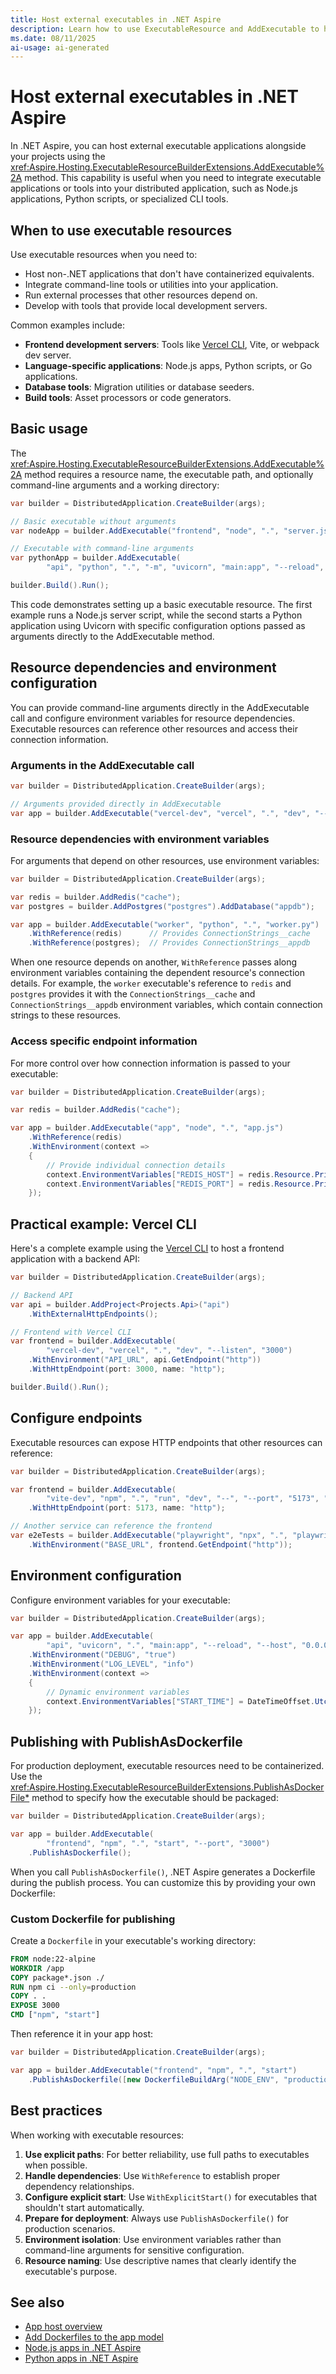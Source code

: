 ```yaml
---
title: Host external executables in .NET Aspire
description: Learn how to use ExecutableResource and AddExecutable to host external executable applications in your .NET Aspire app host.
ms.date: 08/11/2025
ai-usage: ai-generated
---
```


# Host external executables in .NET Aspire

In .NET Aspire, you can host external executable applications alongside your projects using the <xref:Aspire.Hosting.ExecutableResourceBuilderExtensions.AddExecutable%2A> method. This capability is useful when you need to integrate executable applications or tools into your distributed application, such as Node.js applications, Python scripts, or specialized CLI tools.

## When to use executable resources

Use executable resources when you need to:

- Host non-.NET applications that don't have containerized equivalents.
- Integrate command-line tools or utilities into your application.
- Run external processes that other resources depend on.
- Develop with tools that provide local development servers.

Common examples include:

- **Frontend development servers**: Tools like [Vercel CLI](https://vercel.com/docs/cli), Vite, or webpack dev server.
- **Language-specific applications**: Node.js apps, Python scripts, or Go applications.
- **Database tools**: Migration utilities or database seeders.
- **Build tools**: Asset processors or code generators.

## Basic usage

The <xref:Aspire.Hosting.ExecutableResourceBuilderExtensions.AddExecutable%2A> method requires a resource name, the executable path, and optionally command-line arguments and a working directory:

```csharp
var builder = DistributedApplication.CreateBuilder(args);

// Basic executable without arguments
var nodeApp = builder.AddExecutable("frontend", "node", ".", "server.js");

// Executable with command-line arguments
var pythonApp = builder.AddExecutable(
        "api", "python", ".", "-m", "uvicorn", "main:app", "--reload", "--host", "0.0.0.0", "--port", "8000");

builder.Build().Run();
```

This code demonstrates setting up a basic executable resource. The first example runs a Node.js server script, while the second starts a Python application using Uvicorn with specific configuration options passed as arguments directly to the AddExecutable method.

## Resource dependencies and environment configuration

You can provide command-line arguments directly in the AddExecutable call and configure environment variables for resource dependencies. Executable resources can reference other resources and access their connection information.

### Arguments in the AddExecutable call

```csharp
var builder = DistributedApplication.CreateBuilder(args);

// Arguments provided directly in AddExecutable
var app = builder.AddExecutable("vercel-dev", "vercel", ".", "dev", "--listen", "3000");
```

### Resource dependencies with environment variables

For arguments that depend on other resources, use environment variables:

```csharp
var builder = DistributedApplication.CreateBuilder(args);

var redis = builder.AddRedis("cache");
var postgres = builder.AddPostgres("postgres").AddDatabase("appdb");

var app = builder.AddExecutable("worker", "python", ".", "worker.py")
    .WithReference(redis)      // Provides ConnectionStrings__cache
    .WithReference(postgres);  // Provides ConnectionStrings__appdb
```

When one resource depends on another, `WithReference` passes along environment variables containing the dependent resource's connection details. For example, the `worker` executable's reference to `redis` and `postgres` provides it with the `ConnectionStrings__cache` and `ConnectionStrings__appdb` environment variables, which contain connection strings to these resources.

### Access specific endpoint information

For more control over how connection information is passed to your executable:

```csharp
var builder = DistributedApplication.CreateBuilder(args);

var redis = builder.AddRedis("cache");

var app = builder.AddExecutable("app", "node", ".", "app.js")
    .WithReference(redis)
    .WithEnvironment(context =>
    {
        // Provide individual connection details
        context.EnvironmentVariables["REDIS_HOST"] = redis.Resource.PrimaryEndpoint.Property(EndpointProperty.Host);
        context.EnvironmentVariables["REDIS_PORT"] = redis.Resource.PrimaryEndpoint.Property(EndpointProperty.Port);
    });
```

## Practical example: Vercel CLI

Here's a complete example using the [Vercel CLI](https://vercel.com/docs/cli) to host a frontend application with a backend API:

```csharp
var builder = DistributedApplication.CreateBuilder(args);

// Backend API
var api = builder.AddProject<Projects.Api>("api")
    .WithExternalHttpEndpoints();

// Frontend with Vercel CLI
var frontend = builder.AddExecutable(
        "vercel-dev", "vercel", ".", "dev", "--listen", "3000")
    .WithEnvironment("API_URL", api.GetEndpoint("http"))
    .WithHttpEndpoint(port: 3000, name: "http");

builder.Build().Run();
```

## Configure endpoints

Executable resources can expose HTTP endpoints that other resources can reference:

```csharp
var builder = DistributedApplication.CreateBuilder(args);

var frontend = builder.AddExecutable(
        "vite-dev", "npm", ".", "run", "dev", "--", "--port", "5173", "--host", "0.0.0.0")
    .WithHttpEndpoint(port: 5173, name: "http");

// Another service can reference the frontend
var e2eTests = builder.AddExecutable("playwright", "npx", ".", "playwright", "test")
    .WithEnvironment("BASE_URL", frontend.GetEndpoint("http"));
```

## Environment configuration

Configure environment variables for your executable:

```csharp
var builder = DistributedApplication.CreateBuilder(args);

var app = builder.AddExecutable(
        "api", "uvicorn", ".", "main:app", "--reload", "--host", "0.0.0.0")
    .WithEnvironment("DEBUG", "true")
    .WithEnvironment("LOG_LEVEL", "info")
    .WithEnvironment(context =>
    {
        // Dynamic environment variables
        context.EnvironmentVariables["START_TIME"] = DateTimeOffset.UtcNow.ToString();
    });
```

## Publishing with PublishAsDockerfile

For production deployment, executable resources need to be containerized. Use the <xref:Aspire.Hosting.ExecutableResourceBuilderExtensions.PublishAsDockerFile*> method to specify how the executable should be packaged:

```csharp
var builder = DistributedApplication.CreateBuilder(args);

var app = builder.AddExecutable(
        "frontend", "npm", ".", "start", "--port", "3000")
    .PublishAsDockerfile();
```

When you call `PublishAsDockerfile()`, .NET Aspire generates a Dockerfile during the publish process. You can customize this by providing your own Dockerfile:

### Custom Dockerfile for publishing

Create a `Dockerfile` in your executable's working directory:

```dockerfile
FROM node:22-alpine
WORKDIR /app
COPY package*.json ./
RUN npm ci --only=production
COPY . .
EXPOSE 3000
CMD ["npm", "start"]
```

Then reference it in your app host:

```csharp
var builder = DistributedApplication.CreateBuilder(args);

var app = builder.AddExecutable("frontend", "npm", ".", "start")
    .PublishAsDockerfile([new DockerfileBuildArg("NODE_ENV", "production")]);
```

## Best practices

When working with executable resources:

1. **Use explicit paths**: For better reliability, use full paths to executables when possible.
1. **Handle dependencies**: Use `WithReference` to establish proper dependency relationships.
1. **Configure explicit start**: Use `WithExplicitStart()` for executables that shouldn't start automatically.
1. **Prepare for deployment**: Always use `PublishAsDockerfile()` for production scenarios.
1. **Environment isolation**: Use environment variables rather than command-line arguments for sensitive configuration.
1. **Resource naming**: Use descriptive names that clearly identify the executable's purpose.

## See also

- [App host overview](../fundamentals/app-host-overview.md)
- [Add Dockerfiles to the app model](withdockerfile.md)
- [Node.js apps in .NET Aspire](../get-started/build-aspire-apps-with-nodejs.md)
- [Python apps in .NET Aspire](../get-started/build-aspire-apps-with-python.md)
